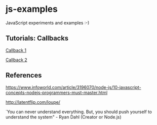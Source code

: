 # js-examples
JavaScript experiments and examples :-)



## Tutorials: Callbacks

[Callback 1](https://www.sitepoint.com/callbacks-javascript/)

[Callback 2](http://recurial.com/programming/understanding-callback-functions-in-javascript/)


## References

https://www.infoworld.com/article/3196070/node-js/10-javascript-concepts-nodejs-programmers-must-master.html

http://latentflip.com/loupe/

`You can never understand everything. But, you should push yourself to understand the system" - Ryan Dahl (Creator or Node.js)

